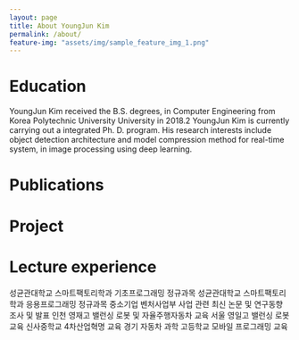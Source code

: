 ```yaml
---
layout: page
title: About YoungJun Kim
permalink: /about/
feature-img: "assets/img/sample_feature_img_1.png"
---
```


Education
===================
YoungJun Kim received the B.S. degrees, in Computer Engineering from Korea Polytechnic University University in 2018.2
YoungJun Kim is currently carrying out a integrated Ph. D. program.
His research interests include object detection architecture and model compression method for real-time system, in image processing using deep learning.

Publications
====================

Project
====================

Lecture experience
===================
성균관대학교 스마트팩토리학과 기초프로그래밍 정규과목
성균관대학교 스마트팩토리학과 응용프로그래밍 정규과목
중소기업 벤처사업부 사업 관련 최신 논문 및 연구동향 조사 및 발표
인천 영재고 밸런싱 로봇 및 자율주행자동차 교육
서울 영일고 밸런싱 로봇 교육
신사중학교 4차산업혁명 교육
경기 자동차 과학 고등학교 모바일 프로그래밍 교육


